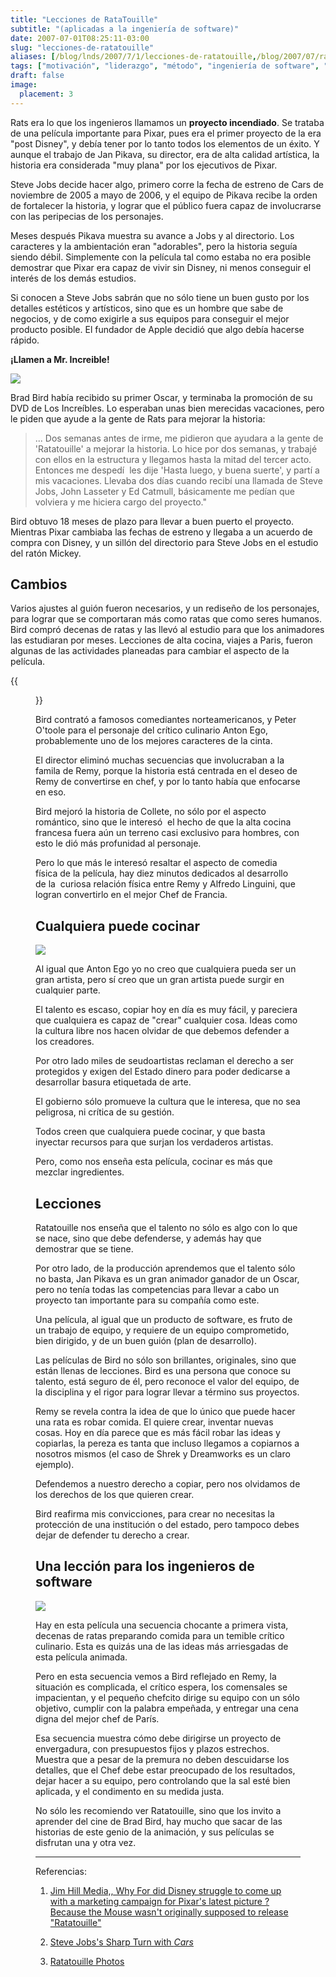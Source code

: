 ```yaml
---
title: "Lecciones de RataTouille"
subtitle: "(aplicadas a la ingeniería de software)"
date: 2007-07-01T08:25:11-03:00
slug: "lecciones-de-ratatouille"
aliases: [/blog/lnds/2007/7/1/lecciones-de-ratatouille,/blog/2007/07/ratatouille-lecciones-de-ingenieria-de-s.html]
tags: ["motivación", "liderazgo", "método", "ingeniería de software", "gestión de proyectos"]
draft: false
image:
  placement: 3
---
```


Rats era lo que los ingenieros llamamos un **proyecto incendiado**.
Se trataba de una película importante para Pixar, pues era el primer
proyecto de la era "post Disney", y debía tener por lo tanto todos los
elementos de un éxito. Y aunque el trabajo de Jan Pikava, su
director, era de alta calidad artística, la historia era considerada
"muy plana" por los ejecutivos de Pixar.

Steve Jobs decide hacer algo, primero corre la fecha de estreno de Cars
de noviembre de 2005 a mayo de 2006, y el equipo de Pikava recibe la
orden de fortalecer la historia, y lograr que el público fuera capaz de
involucrarse con las peripecias de los personajes.

Meses después Pikava muestra su avance a Jobs y al directorio. Los
caracteres y la ambientación eran "adorables", pero la historia seguía
siendo débil. Simplemente con la película tal como estaba no era posible
demostrar que Pixar era capaz de vivir sin Disney, ni menos conseguir el
interés de los demás estudios.

Si conocen a Steve Jobs sabrán que no sólo tiene un buen gusto por los
detalles estéticos y artísticos, sino que es un hombre que sabe de
negocios, y de como exigirle a sus equipos para conseguir el mejor
producto posible. 
El fundador de Apple decidió que algo debía hacerse rápido.

**¡Llamen a Mr. Increible!**

![](bradbird.jpg)

Brad Bird había recibido su primer Oscar, y terminaba la promoción de su
DVD de Los Increíbles. Lo esperaban unas bien merecidas vacaciones, pero
le piden que ayude a la gente de Rats para mejorar la historia:

> \... Dos semanas antes de irme, me pidieron que ayudara a la gente de
\'Ratatouille\' a mejorar la historia. Lo hice por dos semanas, y
trabajé con ellos en la estructura y llegamos hasta la mitad del tercer
acto. Entonces me despedí  les dije \'Hasta luego, y buena suerte\', y
partí a mis vacaciones. Llevaba dos días cuando recibí una llamada de
Steve Jobs, John Lasseter y Ed Catmull, básicamente me pedían que
volviera y me hiciera cargo del proyecto."

Bird obtuvo 18 meses de plazo para llevar a buen puerto el proyecto.
Mientras Pixar cambiaba las fechas de estreno y llegaba a un acuerdo de
compra con Disney, y un sillón del directorio para Steve Jobs en el
estudio del ratón Mickey.

## **Cambios**

Varios ajustes al guión fueron necesarios, y un rediseño de los
personajes, para lograr que se comportaran más como ratas que como seres
humanos. Bird compró decenas de ratas y las llevó al estudio para que
los animadores las estudiaran por meses. Lecciones de alta cocina,
viajes a Paris, fueron algunas de las actividades planeadas para cambiar
el aspecto de la película.

{{<figure caption="Bard Bird con Peter O'Toole'" src="brad_bird_peter_otoole.jpg">}}

Bird contrató a famosos comediantes norteamericanos, y Peter O\'toole
para el personaje del crítico culinario Anton Ego, probablemente uno de
los mejores caracteres de la cinta.

El director eliminó muchas secuencias que involucraban a la famila de
Remy, porque la historia está centrada en el deseo de Remy de
convertirse en chef, y por lo tanto había que enfocarse en eso.

Bird mejoró la historia de Collete, no sólo por el aspecto romántico,
sino que le interesó  el hecho de que la alta cocina francesa fuera aún
un terreno casi exclusivo para hombres, con esto le dió más profunidad
al personaje.

Pero lo que más le interesó resaltar el aspecto de comedia física de la
película, hay diez minutos dedicados al desarrollo de la  curiosa
relación física entre Remy y Alfredo Linguini, que logran convertirlo en
el mejor Chef de Francia.

## **Cualquiera puede cocinar**

![](anton-ego.jpg)

Al igual que Anton Ego yo no creo que cualquiera pueda ser un gran
artista, pero sí creo que un gran artista puede surgir en cualquier
parte.

El talento es escaso, copiar hoy en día es muy fácil, y pareciera que
cualquiera es capaz de "crear" cualquier cosa. Ideas como la cultura
libre nos hacen olvidar de que debemos defender a los creadores.

Por otro lado miles de seudoartistas reclaman el derecho a ser
protegidos y exigen del Estado dinero para poder dedicarse a desarrollar
basura etiquetada de arte.

El gobierno sólo promueve la cultura que le interesa, que no sea
peligrosa, ni crítica de su gestión.

Todos creen que cualquiera puede cocinar, y que basta inyectar recursos
para que surjan los verdaderos artistas.

Pero, como nos enseña esta película, cocinar es más que mezclar
ingredientes.

## **Lecciones**

Ratatouille nos enseña que el talento no sólo es algo con lo que se
nace, sino que debe defenderse, y además hay que demostrar que se tiene.

Por otro lado, de la producción aprendemos que el talento sólo no basta,
Jan Pikava es un gran animador ganador de un Oscar, pero no tenía todas
las competencias para llevar a cabo un proyecto tan importante para su
compañía como este.

Una película, al igual que un producto de software, es fruto de un
trabajo de equipo, y requiere de un equipo comprometido, bien dirigido,
y de un buen guión (plan de desarrollo).

Las películas de Bird no sólo son brillantes, originales, sino que están
llenas de lecciones. Bird es una persona que conoce su talento, está
seguro de él, pero reconoce el valor del equipo, de la disciplina y el
rigor para lograr llevar a término sus proyectos.

Remy se revela contra la idea de que lo único que puede hacer una rata
es robar comida. El quiere crear, inventar nuevas cosas. Hoy en día
parece que es más fácil robar las ideas y copiarlas, la pereza es tanta
que incluso llegamos a copiarnos a nosotros mismos (el caso de Shrek y
Dreamworks es un claro ejemplo).

Defendemos a nuestro derecho a copiar, pero nos olvidamos de los
derechos de los que quieren crear.

Bird reafirma mis convicciones, para crear no necesitas la protección de
una institución o del estado, pero tampoco debes dejar de defender tu
derecho a crear.

## **Una lección para los ingenieros de software**

![](remy-saffron.jpg)

Hay en esta película una secuencia chocante a primera vista, decenas de
ratas preparando comida para un temible crítico culinario. Esta es
quizás una de las ideas más arriesgadas de esta película animada.

Pero en esta secuencia vemos a Bird reflejado en Remy, la situación es
complicada, el crítico espera, los comensales se impacientan, y el
pequeño chefcito dirige su equipo con un sólo objetivo, cumplir con la
palabra empeñada, y entregar una cena digna del mejor chef de París.

Esa secuencia muestra cómo debe dirigirse un proyecto de envergadura,
con presupuestos fijos y plazos estrechos. Muestra que a pesar de la
premura no deben descuidarse los detalles, que el Chef debe estar
preocupado de los resultados, dejar hacer a su equipo, pero controlando
que la sal esté bien aplicada, y el condimento en su medida justa.

No sólo les recomiendo ver Ratatouille, sino que los invito a aprender
del cine de Brad Bird, hay mucho que sacar de las historias de este
genio de la animación, y sus películas se disfrutan una y otra vez.

---

Referencias:

1.  [Jim Hill Media,, Why For did Disney struggle to come up with a
    marketing campaign for Pixar\'s latest picture ? Because the Mouse
    wasn\'t originally supposed to release
    "Ratatouille"](http://jimhillmedia.com/blogs/jim_hill/archive/2007/06/28/toon-thursday-why-did-disney-struggle-to-come-up-with-a-ratatouille-marketing-campaign-because-the-mouse-wasn-t-supposed-to-release-this-particular-pixar-film.aspx)

2.  [Steve Jobs\'s Sharp Turn
    with *Cars*](http://movies.aol.com/movie/ratatouille/25522/photos/ratatouille-anton-ego-is-a-dour-humorless-food-critic-whose-reviews-can-make/1889413)

3.  [Ratatouille Photos](http://movies.aol.com/movie/ratatouille/25522/photos/ratatouille-anton-ego-is-a-dour-humorless-food-critic-whose-reviews-can-make/1889413)
